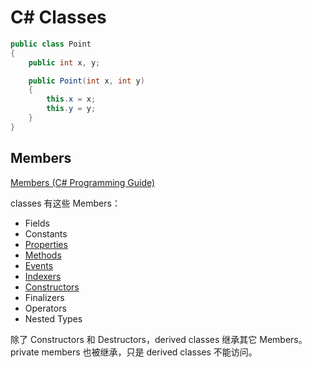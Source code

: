 # C# Classes

```cs
public class Point
{
    public int x, y;

    public Point(int x, int y)
    {
        this.x = x;
        this.y = y;
    }
}
```

## Members

[Members (C# Programming Guide)](https://docs.microsoft.com/en-us/dotnet/csharp/programming-guide/classes-and-structs/members)

classes 有这些 Members：

- Fields
- Constants
- [Properties](properties.md)
- [Methods](methods.md)
- [Events](events.md)
- [Indexers](indexers.md)
- [Constructors](constructors.md)
- Finalizers
- Operators
- Nested Types

除了 Constructors 和 Destructors，derived classes 继承其它 Members。private members 也被继承，只是 derived classes 不能访问。
